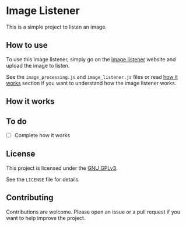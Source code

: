 # Image Listener

This is a simple project to listen an image.

## How to use

To use this image listener, simply go on the [image listener](https://angel-karasu.codeberg.page/image-listener/) website and upload the image to listen.

See the `image_processing.js` and `image_listener.js` files or read [how it works](#how-it-works) section if you want to understand how the image listener works.

## How it works

## To do

- [ ] Complete how it works
  
## License

This project is licensed under the [GNU GPLv3](https://choosealicense.com/licenses/gpl-3.0/).

See the `LICENSE` file for details.

## Contributing

Contributions are welcome. Please open an issue or a pull request if you want to help improve the project.
